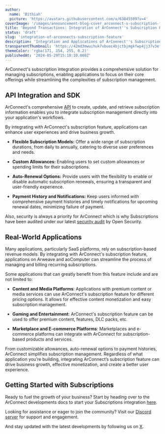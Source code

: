 ```yaml
---
author:
  name: 'Bithiah'
  picture: 'https://avatars.githubusercontent.com/u/63845509?v=4'
coverImage: '/images/announcement-blog-cover_arconnect-s-subscription-feature-kxOD.png'
title: 'Beyond Transactions: Integration of ArConnect''s Subscription Feature'
status: 'draft'
slug: 'integration-of-arconnects-subscription-feature'
description: 'Integration and Applications of ArConnect''s Subscription Feature'
transparentThumbnail: 'https://42md3mwuihuk7vbuec4bjctbjmgkfwp4jj37v3efkqvkhbjdix5a.arweave.net/5pg9stRB6K_UNCC4FIphSwyi2fxKd_rshVQqo4UjRfo'
themeColor: 'rgba(171, 154, 255, 0.2)'
publishedAt: '2024-05-29T15:18:10.000Z'
---
```


ArConnect's subscription integration provides a comprehensive solution for managing subscriptions, enabling applications to focus on their core offerings while streamlining the complexities of subscription management.

## API Integration and SDK

ArConnect's comprehensive [API](https://docs.arconnect.io/api/intro?utm_source=Blog&utm_medium=Post+-+Docs&utm_campaign=Subscription+Announcement+-+Dapps&utm_id=Subscription+Announcement+-+Dapps) to create, update, and retrieve subscription information enables you to integrate subscription management directly into your application's workflows.

By integrating with ArConnect's subscription feature, applications can enhance user experiences and drive business growth.

- **Flexible Subscription Models:** Offer a wide range of subscription durations, from daily to annually, catering to diverse user preferences and needs.

- **Custom Allowances:** Enabling users to set custom allowances or spending limits for their subscriptions.

- **Auto-Renewal Options:** Provide users with the flexibility to enable or disable automatic subscription renewals, ensuring a transparent and user-friendly experience.

- **Payment History and Notifications:** Keep users informed with comprehensive payment histories and timely notifications for upcoming renewal dates, minimizing failure of payment.

Also, security is always a priority for ArConnect which is why Subscriptions have been audited under our latest [security audit](https://www.arconnect.io/audit-2024.pdf?utm_source=Blog&utm_medium=Post+-+Audit+Link&utm_campaign=Subscription+Announcement&utm_id=Subscription+Announcement) by Open Security.

## Real-World Applications

Many applications, particularly SaaS platforms, rely on subscription-based revenue models. By integrating with ArConnect's subscription feature, applications on Arweave and aoComputer can streamline the process of managing and billing recurring subscriptions.

Some applications that can greatly benefit from this feature include and are not limited to:

- **Content and Media Platforms**: Applications with premium content or media services can use ArConnect's subscription feature for different pricing options. It allows for effective content monetization and easy subscription management.

- **Gaming and Entertainment**: ArConnect's subscription feature can be used to offer premium content, features, DLC packs, etc.

- **Marketplace and E-commerce Platforms**: Marketplaces and e-commerce platforms can integrate with ArConnect for subscription-based products and services.

From customizable allowances, auto-renewal options to payment histories, ArConnect simplifies subscription management. Regardless of what application you’re building, integrating ArConnect’s subscription feature can drive business growth, effective monetization, and create a better user experience.

## Getting Started with Subscriptions

Ready to fuel the growth of your business? Start by heading over to the ArConnect developments docs to start your Subscriptions integration [here](https://docs.arconnect.io/?utm_source=Blog&utm_medium=Post&utm_campaign=Subscription+Announcement+-+Dapps&utm_id=Subscription+Announcement+-+Dapps).

Looking for assistance or eager to join the community? Visit our [Discord server](https://discord.gg/uFkWB5GMfS) for support and engagement.

And stay updated with the latest developments by following us on [X](https://twitter.com/arconnectio).

